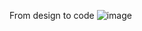 From design to code
![image](https://github.com/kalkuk/Artjog/assets/115346296/736ecf9c-4e42-4fe3-9fa9-ce1d228dbb2c)
